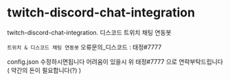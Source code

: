 # twitch-discord-chat-integration
twitch-discord-chat-integration.
디스코드 트위치 채팅 연동봇

```트위치 & 디스코드 채팅 연동봇```
오류문의_디스코드 : 태정#7777 

config.json 수정하시면됩니다
어려움이 있을시 위 태정#7777 으로 연락부탁드립니다 ( 약간의 돈이 필요합니다(?) )
